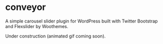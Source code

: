 conveyor
========

A simple carousel slider plugin for WordPress built with Twitter Bootstrap and Flexslider by Woothemes.

Under construction (animated gif coming soon).
